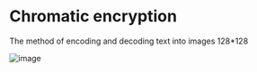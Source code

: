 # Chromatic encryption
The method of encoding and decoding text into images 128*128

![image](https://github.com/nikuson/Chromatic-encryption/assets/32215246/864f7d1d-5fd5-4c90-b533-751d1ac15f47)

